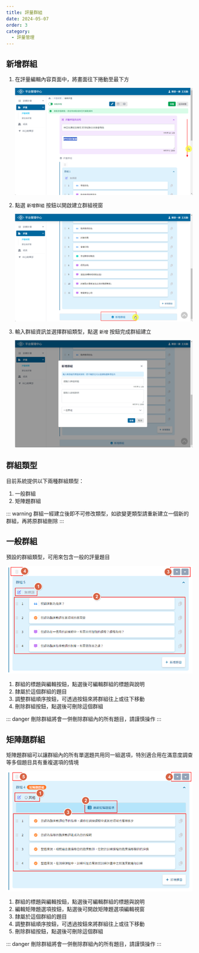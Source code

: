 ```yaml
---
title: 評量群組
date: 2024-05-07
order: 3
category:
  - 評量管理
---
```


## 新增群組

1. 在評量編輯內容頁面中，將畫面往下捲動至最下方

    ![捲動畫面至最下方](./images/groups-1.png)

2. 點選 ```新增群組``` 按鈕以開啟建立群組視窗

    ![新增群組按鈕](./images/groups-2.png)

3. 輸入群組資訊並選擇群組類型，點選 ```新增``` 按鈕完成群組建立

    ![新增群組視窗](./images/groups-3.png)

## 群組類型

目前系統提供以下兩種群組類型：

1. 一般群組 <Badge text="預設" />
2. 矩陣題群組

::: warning
群組一經建立後即不可修改類型，如欲變更類型請重新建立一個新的群組，再將原群組刪除
:::

## 一般群組

預設的群組類型，可用來包含一般的評量題目

![一般群組](./images/groups-4.png)

1. 群組的標題與編輯按鈕，點選後可編輯群組的標題與說明
2. 隸屬於這個群組的題目
3. 調整群組順序按鈕，可透過按鈕來將群組往上或往下移動
4. 刪除群組按鈕，點選後可刪除這個群組

::: danger
刪除群組將會一併刪除群組內的所有題目，請謹慎操作
:::

## 矩陣題群組

矩陣題群組可以讓群組內的所有單選題共用同一組選項，特別適合用在滿意度調查等多個題目具有重複選項的情境

![矩陣題群組](./images/groups-5.png)

1. 群組的標題與編輯按鈕，點選後可編輯群組的標題與說明
2. 編輯矩陣題選項按鈕，點選後可開啟矩陣題選項編輯視窗
3. 隸屬於這個群組的題目
4. 調整群組順序按鈕，可透過按鈕來將群組往上或往下移動
5. 刪除群組按鈕，點選後可刪除這個群組

::: danger
刪除群組將會一併刪除群組內的所有題目，請謹慎操作
:::
